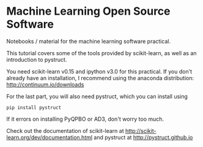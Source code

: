 Machine Learning Open Source Software
=====================================
Notebooks / material for the machine learning software practical.

This tutorial covers some of the tools provided by scikit-learn, as well as an
introduction to pystruct.

You need scikit-learn v0.15 and ipython v3.0 for this practical.
If you don't already have an installation, I recommend using the anaconda distribution:
http://continuum.io/downloads

For the last part, you will also need pystruct, which you can install using

    pip install pystruct

If it errors on installing PyQPBO or AD3, don't worry too much.

Check out the documentation of scikit-learn at http://scikit-learn.org/dev/documentation.html
and pystruct at http://pystruct.github.io
